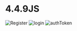 # 4.4.9JS
![Register](https://github.com/Kelmarji/4.4.9JS/assets/148019339/6c8ad401-0be3-4516-ba2b-80a77ce8691d)
![login](https://github.com/Kelmarji/4.4.9JS/assets/148019339/1ea3967a-52cd-4080-a23b-273f4df87d5b)
![authToken](https://github.com/Kelmarji/4.4.9JS/assets/148019339/3fbf0e7f-a151-47f8-ba09-b154397dc0bc)
